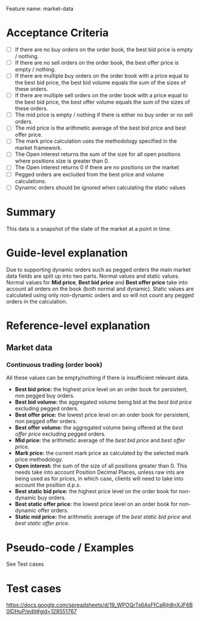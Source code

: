 Feature name: market-data

# Acceptance Criteria
- [ ] If there are no buy orders on the order book, the best bid price is empty / nothing.
- [ ] If there are no sell orders on the order book, the best offer price is empty / nothing.
- [ ] If there are multiple buy orders on the order book with a price equal to the best bid price, the best bid volume equals the sum of the sizes of these orders.
- [ ] If there are multiple sell orders on the order book with a price equal to the best bid price, the best offer volume equals the sum of the sizes of these orders.
- [ ] The mid price is empty / nothing if there is either no buy order or no sell orders.
- [ ] The mid price is the arithmetic average of the best bid price and best offer price.
- [ ] The mark price calculation uses the methodology specified in the market framework.
- [ ] The Open interest returns the sum of the size for all open positions where positions size is greater than 0. 
- [ ] The Open interest returns 0 if there are no positions on the market
- [ ] Pegged orders are excluded from the best price and volume calculations.
- [ ] Dynamic orders should be ignored when calculating the static values

# Summary
This data is a snapshot of the state of the market at a point in time.

# Guide-level explanation
Due to supporting dynamic orders such as pegged orders the main market data fields are split up into two parts. Normal values and static values. Normal values for **Mid price**, **Best bid price** and **Best offer price** take into account all orders on the book (both normal and dynamic). Static values are calculated using only non-dynamic orders and so will not count any pegged orders in the calculation.

# Reference-level explanation

## Market data

### Continuous trading (order book)

All these values can be empty/nothing if there is insufficient relevant data.

  - **Best bid price:** the highest price level on an order book for persistent, non pegged buy orders.
  - **Best bid volume:** the aggregated volume being bid at the _best bid price_ excluding pegged orders.
  - **Best offer price:** the lowest price level on an order book for persistent, non pegged offer orders.
  - **Best offer volume:** the aggregated volume being offered at the _best offer price_ excluding pegged orders.
  - **Mid price:** the arithmetic average of the _best bid price_ and _best offer price_.
  - **Mark price:** the current mark price as calculated by the selected mark price methodology.
  - **Open interest:** the sum of the size of all positions greater than 0. This needs take into account Position Decimal Places, unless raw ints are being used as for prices, in which case, clients will need to take into account the position d.p.s.
  - **Best static bid price:** the highest price level on the order book for non-dynamic buy orders.
  - **Best static offer price:** the lowest price level on an order book for non-dynamic offer orders.
  - **Static mid price:** the arithmetic average of the _best static bid price_ and _best static offer price_.

# Pseudo-code / Examples

See Test cases

# Test cases

https://docs.google.com/spreadsheets/d/19_WPOQrTs6AsFfCaRjh8nXJF6B0IDHuP/edit#gid=128551767


